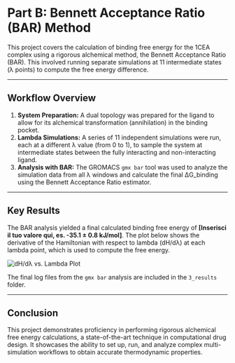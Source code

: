 # Part B: Bennett Acceptance Ratio (BAR) Method

This project covers the calculation of binding free energy for the 1CEA complex using a rigorous alchemical method, the Bennett Acceptance Ratio (BAR). This involved running separate simulations at 11 intermediate states (λ points) to compute the free energy difference.

---

## Workflow Overview

1.  **System Preparation:** A dual topology was prepared for the ligand to allow for its alchemical transformation (annihilation) in the binding pocket.
2.  **Lambda Simulations:** A series of 11 independent simulations were run, each at a different λ value (from 0 to 1), to sample the system at intermediate states between the fully interacting and non-interacting ligand.
3.  **Analysis with BAR:** The GROMACS `gmx bar` tool was used to analyze the simulation data from all λ windows and calculate the final ΔG_binding using the Bennett Acceptance Ratio estimator.

---

## Key Results

The BAR analysis yielded a final calculated binding free energy of **[Inserisci il tuo valore qui, es. -35.1 ± 0.8 kJ/mol]**. The plot below shows the derivative of the Hamiltonian with respect to lambda (dH/dλ) at each lambda point, which is used to compute the free energy.

![dH/dλ vs. Lambda Plot](./3_results/dhd_lambda.png)

The final log files from the `gmx bar` analysis are included in the `3_results` folder.

---

## Conclusion

This project demonstrates proficiency in performing rigorous alchemical free energy calculations, a state-of-the-art technique in computational drug design. It showcases the ability to set up, run, and analyze complex multi-simulation workflows to obtain accurate thermodynamic properties.
